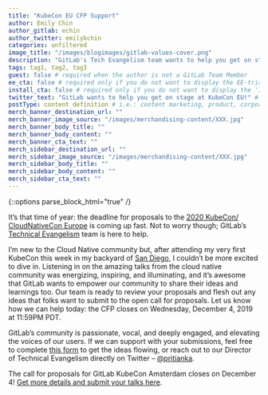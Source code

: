 ```yaml
---
title: "KubeCon EU CFP Support"
author: Emily Chin
author_gitlab: echin
author_twitter: emilybchin
categories: unfiltered
image_title: "/images/blogimages/gitlab-values-cover.png"
description: "GitLab's Tech Evangelism team wants to help you get on stage at KubeCon EU!"
tags: tag1, tag2, tag3
guest: false # required when the author is not a GitLab Team Member
ee_cta: false # required only if you do not want to display the EE-trial banner
install_cta: false # required only if you do not want to display the 'Install GitLab' banner
twitter_text: "GitLab wants to help you get on stage at KubeCon EU!" # optional;  If no text is provided it will use post's title.
postType: content definition # i.e.: content marketing, product, corporate
merch_banner_destination_url: ""
merch_banner_image_source: "/images/merchandising-content/XXX.jpg"
merch_banner_body_title: ""
merch_banner_body_content: ""
merch_banner_cta_text: ""
merch_sidebar_destination_url: ""
merch_sidebar_image_source: "/images/merchandising-content/XXX.jpg"
merch_sidebar_body_title: ""
merch_sidebar_body_content: ""
merch_sidebar_cta_text: ""
---
```


{::options parse_block_html="true" /}



It’s that time of year: the deadline for proposals to the [2020 KubeCon/ CloudNativeCon Europe](https://events19.linuxfoundation.org/events/kubecon-cloudnativecon-europe-2020/) is coming up fast. Not to worry though; GitLab’s [Technical Evangelism](/handbook/marketing/developer-relations/developer-evangelism/) team is here to help. 

I’m new to the Cloud Native community but, after attending my very first KubeCon this week in my backyard of [San Diego](https://events19.linuxfoundation.org/events/kubecon-cloudnativecon-north-america-2019/), I couldn’t be more excited to dive in. Listening in on the amazing talks from the cloud native community was energizing, inspiring, and illuminating, and it’s awesome that GitLab wants to empower our community to share their ideas and learnings too. Our team is ready to review your proposals and flesh out any ideas that folks want to submit to the open call for proposals. Let us know how we can help today: the CFP closes on Wednesday, December 4, 2019 at 11:59PM PDT. 

GitLab’s community is passionate, vocal, and deeply engaged, and elevating the voices of our users. If we can support with your submissions, feel free to complete [this form](https://forms.gle/W1EWHKVjptjBLSSB7) to get the ideas flowing, or reach out to our Director of Technical Evangelism directly on Twitter – [@pritianka](https://twitter.com/pritianka).

The call for proposals for GitLab KubeCon Amsterdam closes on December 4! [Get more details and submit your talks here](https://events19.linuxfoundation.org/events/kubecon-cloudnativecon-europe-2020/call-for-proposals/).
